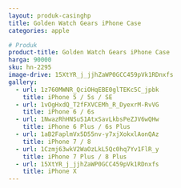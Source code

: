 ```yaml
---
layout: produk-casinghp
title: Golden Watch Gears iPhone Case
categories: apple

# Produk
product-title: Golden Watch Gears iPhone Case
harga: 90000
sku: hn-2295
image-drive: 15XtYR_j_jjhZaWP0GCC459pVk1RDnxfs
gallery:
  - url: 1z760MWNR_QciOHqEBE0glTEKc5C_jpbk
    title: iPhone 5 / 5s / SE
  - url: 1vOgHxdQ_T2fFXVCEMh_R_DyexrM-RvVG
    title: iPhone 6 / 6s
  - url: 1NwazRhHNSuS1AtxSavLkbsPeZJV6wQHw
    title: iPhone 6 Plus / 6s Plus
  - url: 1aB2FaplmVx5D55nv-y7xjXokxlAonQAz
    title: iPhone 7 / 8
  - url: 1Czmj63wkV2WaOzLkL5Qc0hq7Yv1FlR_y
    title: iPhone 7 Plus / 8 Plus
  - url: 15XtYR_j_jjhZaWP0GCC459pVk1RDnxfs
    title: iPhone X
---
```

